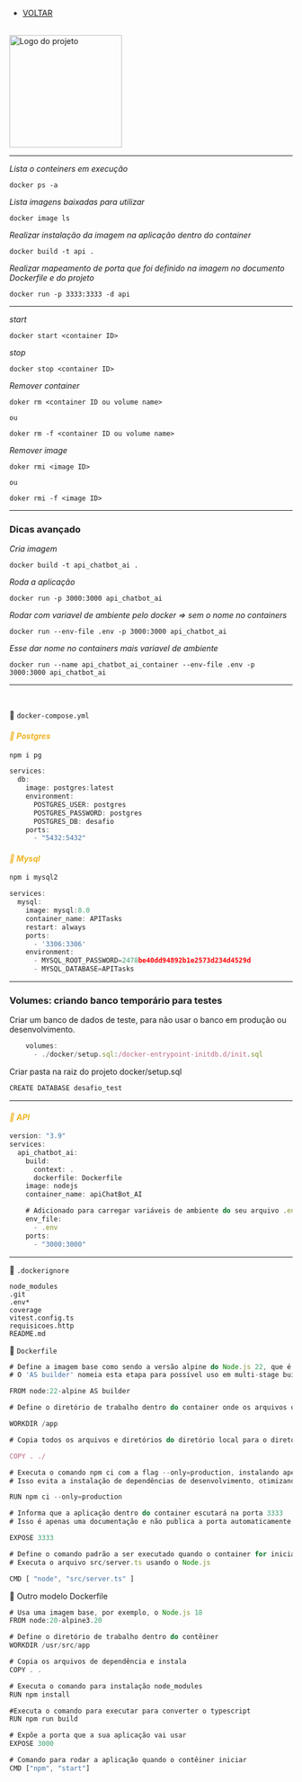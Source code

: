 - [VOLTAR](../../README.md)

</br>

<img src="./assets/logo.png" alt="Logo do projeto" width="200"/>

----

*Lista o conteiners em execução*

````
docker ps -a
````

*Lista imagens baixadas para utilizar*

````
docker image ls
````

*Realizar instalação da imagem na aplicação dentro do container*

````
docker build -t api .  
````

*Realizar mapeamento de porta que foi definido na imagem no documento Dockerfile e do 
projeto*

````
docker run -p 3333:3333 -d api 
````

----

*start*

````
docker start <container ID>
````

*stop*

````
docker stop <container ID>
````

*Remover container*

````
doker rm <container ID ou volume name>

ou

doker rm -f <container ID ou volume name>
````

*Remover image*

````
doker rmi <image ID>

ou

doker rmi -f <image ID>
````
---

 ### Dicas avançado

*Cria imagem*

````
docker build -t api_chatbot_ai .
````

*Roda a aplicação*

````
docker run -p 3000:3000 api_chatbot_ai
````

*Rodar com variavel de ambiente pelo docker => sem o nome no containers*

````
docker run --env-file .env -p 3000:3000 api_chatbot_ai
````

*Esse dar nome no containers mais variavel de ambiente*

````
docker run --name api_chatbot_ai_container --env-file .env -p 3000:3000 api_chatbot_ai
````

----

</br>

📌 `docker-compose.yml`

#### <span style="color:#efb423">*🔹 Postgres*</span>

````ts
npm i pg
````

````ts
services:
  db:
    image: postgres:latest
    environment:
      POSTGRES_USER: postgres
      POSTGRES_PASSWORD: postgres
      POSTGRES_DB: desafio
    ports:
      - "5432:5432"
````

#### <span style="color:#efb423">*🔹 Mysql*</span>

````ts
npm i mysql2
````

````ts
services:
  mysql:
    image: mysql:8.0
    container_name: APITasks
    restart: always
    ports:
      - '3306:3306'
    environment:
      - MYSQL_ROOT_PASSWORD=2478be40dd94892b1e2573d234d4529d
      - MYSQL_DATABASE=APITasks
````

---

### Volumes: criando banco temporário para testes

Criar um banco de dados de teste, para não usar o banco em produção ou desenvolvimento.

````ts
    volumes:
      - ./docker/setup.sql:/docker-entrypoint-initdb.d/init.sql 
````

Criar pasta na raiz do projeto docker/setup.sql

````ts
CREATE DATABASE desafio_test
````

----

#### <span style="color:#efb423">*🔹 API*</span>

````ts
version: "3.9"
services:
  api_chatbot_ai:
    build:
      context: .
      dockerfile: Dockerfile
    image: nodejs
    container_name: apiChatBot_AI

    # Adicionado para carregar variáveis de ambiente do seu arquivo .env
    env_file:
      - .env
    ports:
      - "3000:3000"
````

----

📌 `.dockerignore`

````
node_modules
.git
.env*
coverage
vitest.config.ts
requisicoes.http
README.md
````

📌 `Dockerfile`

````ts
# Define a imagem base como sendo a versão alpine do Node.js 22, que é leve e contém o ambiente Node.js necessário
# O 'AS builder' nomeia esta etapa para possível uso em multi-stage builds

FROM node:22-alpine AS builder

# Define o diretório de trabalho dentro do container onde os arquivos da aplicação serão copiados e executados

WORKDIR /app

# Copia todos os arquivos e diretórios do diretório local para o diretório de trabalho (/app) no container

COPY . ./

# Executa o comando npm ci com a flag --only=production, instalando apenas as dependências listadas em "dependencies" no package.json
# Isso evita a instalação de dependências de desenvolvimento, otimizando o tamanho da imagem

RUN npm ci --only=production

# Informa que a aplicação dentro do container escutará na porta 3333
# Isso é apenas uma documentação e não publica a porta automaticamente; é necessário mapear a porta ao rodar o container

EXPOSE 3333

# Define o comando padrão a ser executado quando o container for iniciado
# Executa o arquivo src/server.ts usando o Node.js

CMD [ "node", "src/server.ts" ]
````

🔹 Outro modelo Dockerfile

````ts
# Usa uma imagem base, por exemplo, o Node.js 18
FROM node:20-alpine3.20

# Define o diretório de trabalho dentro do contêiner
WORKDIR /usr/src/app

# Copia os arquivos de dependência e instala
COPY . .

# Executa o comando para instalação node_modules
RUN npm install

#Executa o comando para executar para converter o typescript
RUN npm run build

# Expõe a porta que a sua aplicação vai usar
EXPOSE 3000

# Comando para rodar a aplicação quando o contêiner iniciar
CMD ["npm", "start"]
````